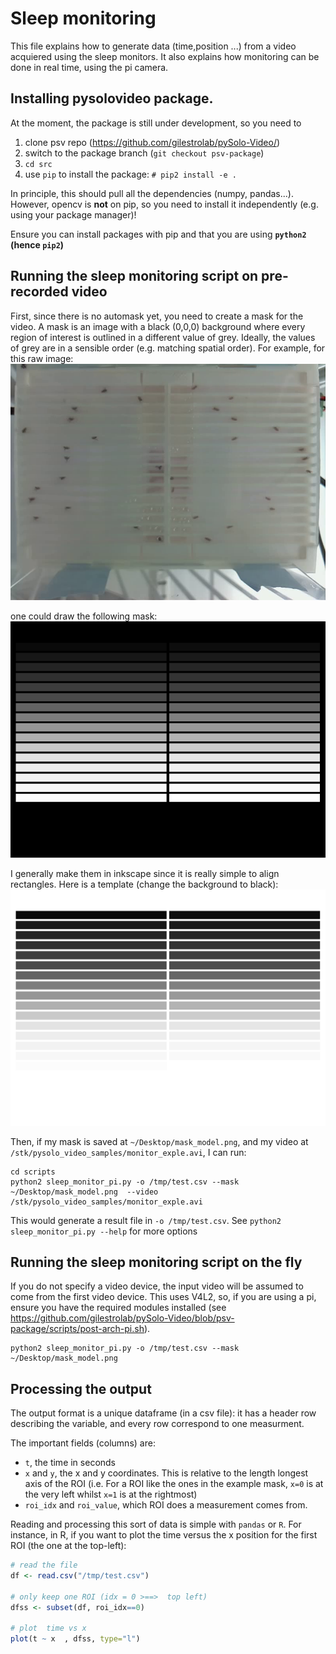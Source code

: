 Sleep monitoring
==========================

This file explains how to generate data (time,position ...) from a video acquiered using the sleep monitors.
It also explains how monitoring can be done in real time, using the pi camera.

Installing pysolovideo package.
---------------------------------

At the moment, the package is still under development, so you need to

1. clone psv repo (https://github.com/gilestrolab/pySolo-Video/)
2. switch to the package branch (`git checkout psv-package`)
3. `cd src`
4. use `pip` to install the package: `# pip2 install -e .`

In principle, this should pull all the dependencies (numpy, pandas...).
However, opencv is **not** on pip, so you need to install it independently (e.g. using your package manager)!

Ensure you can install packages with pip and that you are using **`python2` (hence `pip2`)**

Running the sleep monitoring script on pre-recorded video
-------------------------------------------------------------

First, since there is no automask yet, you need to create a mask for the video.
A mask is an image with a black (0,0,0) background where every region of interest is outlined in a different value of grey.
Ideally, the values of grey are in a sensible order (e.g. matching spatial order).
For example, for this raw image:
![raw image](./original.png)

one could draw the following mask:
![mask model](./mask_model.png)

I generally make them in inkscape since it is really simple to align rectangles.
Here is a template (change the background to black):
![svg template](./mask_model.svg)

Then, if my mask is saved at `~/Desktop/mask_model.png`, and my video at `/stk/pysolo_video_samples/monitor_exple.avi`, I can run:

```
cd scripts
python2 sleep_monitor_pi.py -o /tmp/test.csv --mask ~/Desktop/mask_model.png  --video /stk/pysolo_video_samples/monitor_exple.avi
```

This would generate a result file in `-o /tmp/test.csv`.
See `python2 sleep_monitor_pi.py --help` for more options



Running the sleep monitoring script on the fly
-------------------------------------------------------------

If you do not specify a video device, the input video will be assumed to come from the first video device.
This uses V4L2, so, if you are using a pi, ensure you have the required modules installed (see https://github.com/gilestrolab/pySolo-Video/blob/psv-package/scripts/post-arch-pi.sh).

```
python2 sleep_monitor_pi.py -o /tmp/test.csv --mask ~/Desktop/mask_model.png
```

Processing the output
-------------------------------------------------

The output format is a unique dataframe (in a csv file):
it has a header row describing the variable, and every row correspond to one measurment.

The important fields (columns) are:

* `t`, the time in seconds
* `x` and `y`, the x and y coordinates. This is relative to the length longest axis of the ROI (i.e. For a ROI like the ones in the example mask, `x=0` is at the very left whilst `x=1` is at the rightmost)
* `roi_idx` and `roi_value`, which ROI does a measurement comes from.


Reading and processing this sort of data is simple with `pandas` or `R`.
For instance, in R, if you want to plot the time versus the x position for the first ROI (the one at the top-left):

```R
# read the file
df <- read.csv("/tmp/test.csv")

# only keep one ROI (idx = 0 >==>  top left)
dfss <- subset(df, roi_idx==0)

# plot  time vs x
plot(t ~ x  , dfss, type="l")
```

